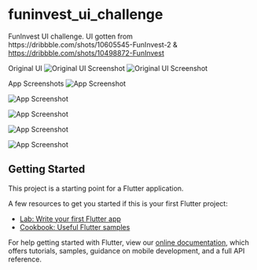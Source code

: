 # funinvest_ui_challenge

FunInvest UI challenge. UI gotten from https:&#x2F;&#x2F;dribbble.com&#x2F;shots&#x2F;10605545-FunInvest-2 & https://dribbble.com/shots/10498872-FunInvest

Original UI 
![Original UI Screenshot](screenshots/funInvest1.png)
![Original UI Screenshot](screenshots/funinvest2.png)

App Screenshots
![App Screenshot](screenshots/splashscreen.png)

![App Screenshot](screenshots/home.png)

![App Screenshot](screenshots/statistics.png)

![App Screenshot](screenshots/catalog.png)

![App Screenshot](screenshots/settings.png)

## Getting Started

This project is a starting point for a Flutter application.

A few resources to get you started if this is your first Flutter project:

- [Lab: Write your first Flutter app](https://flutter.dev/docs/get-started/codelab)
- [Cookbook: Useful Flutter samples](https://flutter.dev/docs/cookbook)

For help getting started with Flutter, view our
[online documentation](https://flutter.dev/docs), which offers tutorials,
samples, guidance on mobile development, and a full API reference.
